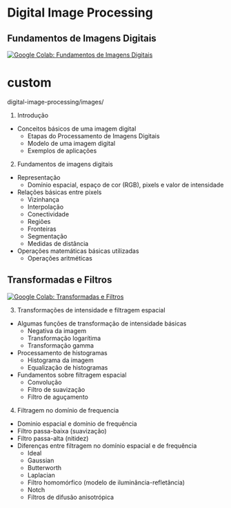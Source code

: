 # Digital Image Processing

## Fundamentos de Imagens Digitais

[![Google Colab: Fundamentos de Imagens Digitais](https://img.shields.io/badge/colab-Fundamentos_de_Imagens_Digitais-blue.svg)](https://colab.research.google.com/github/magrathealabs/university/blob/master/digital-image-processing/class1_DIP_introduction.ipynb)
# custom
digital-image-processing/images/


1. Introdução
  - Conceitos básicos de uma imagem digital
    - Etapas do Processamento de Imagens Digitais
    - Modelo de uma imagem digital
    - Exemplos de aplicações
2. Fundamentos de imagens digitais
  - Representação
    - Domínio espacial, espaço de cor (RGB), pixels e valor de intensidade
  - Relações básicas entre pixels
    - Vizinhança
    - Interpolação
    - Conectividade
    - Regiões
    - Fronteiras
    - Segmentação
    - Medidas de distância
  - Operações matemáticas básicas utilizadas
    - Operações aritméticas

## Transformadas e Filtros

[![Google Colab: Transformadas e Filtros](https://img.shields.io/badge/colab-Transformadas_e_Filtros-blue.svg)](https://colab.research.google.com/github/magrathealabs/university/blob/master/digital-image-processing/class2_DIP_filtering.ipynb)

3. Transformações de intensidade e filtragem espacial
  - Algumas funções de transformação de intensidade básicas
    - Negativa da imagem
    - Transformação logarítima
    - Transformação gamma
  - Processamento de histogramas
    - Histograma da imagem
    - Equalização de histogramas
  - Fundamentos sobre filtragem espacial
    - Convolução
    - Filtro de suavização
    - Filtro de aguçamento
4. Filtragem no domínio de frequencia
  - Dominio espacial e domínio de frequência
  - Filtro passa-baixa (suavização)
  - Filtro passa-alta (nitidez)
  - Diferenças entre filtragem no domínio espacial e de frequência
    - Ideal
    - Gaussian
    - Butterworth
    - Laplacian
    - Filtro homomórfico (modelo de iluminância-refletância)
    - Notch
    - Filtros de difusão anisotrópica

